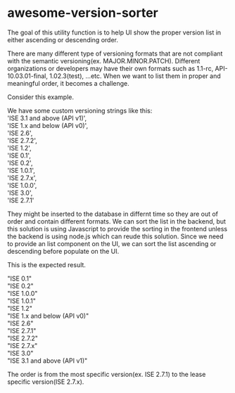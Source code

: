 # awesome-version-sorter
The goal of this utility function is to help UI show the proper version list in either ascending or descending order.

There are many different type of versioning formats that are not compliant with the semantic versioning(ex. MAJOR.MINOR.PATCH). Different organizations or developers may have their own formats such as 1.1-rc, API-10.03.01-final, 1.02.3(test), ...etc. When we want to list them in proper and meaningful order, it becomes a challenge.

Consider this example.

We have some custom versioning strings like this:\
'ISE 3.1 and above (API v1)',\
'ISE 1.x and below (API v0)',\
'ISE 2.6',\
'ISE 2.7.2',\
'ISE 1.2',\
'ISE 0.1',\
'ISE 0.2', \
'ISE 1.0.1',\
'ISE 2.7.x',\
'ISE 1.0.0',\
'ISE 3.0',\
'ISE 2.7.1'

They might be inserted to the database in differnt time so they are out of order and contain different formats. We can sort the list in the backend, but this solution is using Javascript to provide the sorting in the frontend unless the backend is using node.js which can reude this solution. Since we need to provide an list component on the UI, we can sort the list ascending or descending before populate on the UI. 

This is the expected result.

"ISE 0.1"\
"ISE 0.2"\
"ISE 1.0.0"\
"ISE 1.0.1"\
"ISE 1.2"\
"ISE 1.x and below (API v0)"\
"ISE 2.6"\
"ISE 2.7.1"\
"ISE 2.7.2"\
"ISE 2.7.x"\
"ISE 3.0"\
"ISE 3.1 and above (API v1)"

The order is from the most specific version(ex. ISE 2.7.1) to the lease specific version(ISE 2.7.x).
